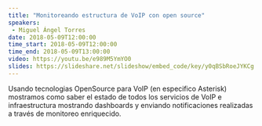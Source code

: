 ```yaml
---
title: "Monitoreando estructura de VoIP con open source"
speakers:
 - Miguel Ángel Torres
date: 2018-05-09T12:00:00
time_start: 2018-05-09T12:00:00
time_end: 2018-05-09T13:00:00
video: https://youtu.be/e989M5YmYO0
slides: https://slideshare.net/slideshow/embed_code/key/y0qBSbRoeJYKCg
---
```


<p>Usando tecnologias OpenSource para VoIP (en especifico Asterisk) mostramos como saber el estado de todos los servicios de VoIP e infraestructura mostrando dashboards y enviando notificaciones realizadas a través de monitoreo enriquecido.</p>